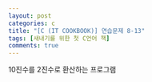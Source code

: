 ```yaml
---
layout: post
categories: c
title: "[C (IT COOKBOOK)] 연습문제 8-13"
tags: [새내기를 위한 첫 C언어 책]
comments: true
---
```


10진수를 2진수로 환산하는 프로그램

<script src="https://gist.github.com/Junhyeon2/266fcd7bdde1cb0a9ed9607278c30ca2.js"></script>
